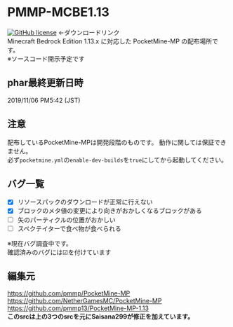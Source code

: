 # PMMP-MCBE1.13
[![GitHub license](https://img.shields.io/badge/pre_release-3.10.0+dev.-red)](https://github.com/Saisana299/PMMP-MCBE1.13/releases/tag/v3.10.0%2Bdev_3) ←ダウンロードリンク  
Minecraft Bedrock Edition 1.13.x に対応した PocketMine-MP の配布場所です。   
※ソースコード開示予定です  

## phar最終更新日時
2019/11/06 PM5:42 (JST)

## 注意
配布しているPocketMine-MPは開発段階のものです。
動作に関しては保証できません。  
必ず`pocketmine.yml`の`enable-dev-builds`を`true`にしてから起動してください。

## バグ一覧
- [x] リソースパックのダウンロードが正常に行えない
- [x] ブロックのメタ値の変更により向きがおかしくなるブロックがある
- [ ] 矢のパーティクルの位置がおかしい
- [ ] スペクテイターで食べ物が食べられる

※現在バグ調査中です。  
確認済みのバグには☑を付けています

## 編集元
https://github.com/pmmp/PocketMine-MP  
https://github.com/NetherGamesMC/PocketMine-MP  
https://github.com/pmmp13/PocketMine-MP-1.13  
**このsrcは上の3つのsrcを元にSaisana299が修正を加えています。**
